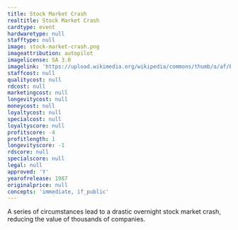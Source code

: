 ```yaml
---
title: Stock Market Crash
realtitle: Stock Market Crash
cardtype: event
hardwaretype: null
stafftype: null
image: stock-market-crash.png
imageattribution: autopilot
imagelicense: SA 3.0
imagelink: 'https://upload.wikimedia.org/wikipedia/commons/thumb/a/af/Black_Monday_Dow_Jones.svg/600px-Black_Monday_Dow_Jones.svg.png'
staffcost: null
qualitycost: null
rdcost: null
marketingcost: null
longevitycost: null
moneycost: null
loyaltycost: null
specialcost: null
loyaltyscore: null
profitscore: -4
profitlength: 1
longevityscore: -1
rdscore: null
specialscore: null
legal: null
approved: 'Y'
yearofrelease: 1987
originalprice: null
concepts: 'immediate, if_public'
---
```


A series of circumstances lead to a drastic overnight stock market crash, reducing the value of thousands of companies.
